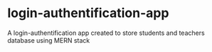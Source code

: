 # login-authentification-app
A login-authentification app created to store students and teachers database using MERN stack
